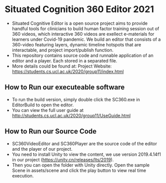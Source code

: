 # Situated Cognition 360 Editor 2021
- Situated Cognitive Editor is a open source project aims to provide handful tools for clinicians to build human factor training session out of 360 videos, which interactive 360 videos are exellect e-materials for learners under Covid-19 pandemic. We build an editor that consists of a 360-video featuring layers, dynamic timeline hotspots that are interactable, and project import/publish function.
- This repository contains source code and runnable application of an editor and a player. Each stored in a separated file.
- More details could be found at: Project Website: https://students.cs.ucl.ac.uk/2020/group11/index.html

## How to Run our executeable software
- To run the build version, simply double click the SC360.exe in EditorBuild to open the editor.
- You can view the full user guide at http://students.cs.ucl.ac.uk/2020/group11/UseGuide.html

## How to Run our Source Code

- SC360VideoEditor and SC360Player are the source code of the editor and the player of our project.
- You need to install Unity to view the content, we use version 2019.4.14f1 in our project (https://unity.cn/releases/lts/2019).
- Then you can open the folder with Unity directly. Open the sample Scene in assets/scene and click the play button to view real time execution.
